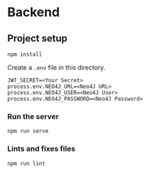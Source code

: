 # Backend

## Project setup

```
npm install
```

Create a `.env` file in this directory.

```
JWT_SECRET=<Your Secret>
process.env.NEO4J_URL=<Neo4J URL>
process.env.NEO4J_USER=<Neo4J User>
process.env.NEO4J_PASSWORD=<Neo4J Password>
```

### Run the server

```
npm run serve
```

### Lints and fixes files

```
npm run lint
```
